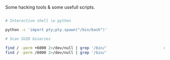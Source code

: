 
Some hacking tools & some usefull scripts.


``` bash

# Interactive shell \w python

python -c 'import pty;pty.spawn("/bin/bash")'

# Scan SUID binaries

find / -perm +6000 2>/dev/null | grep '/bin/'                         # It finds binaries at ex /usr/local/bin/ too
find / -perm /6000 2>/dev/null | grep '/bin/' 

```
